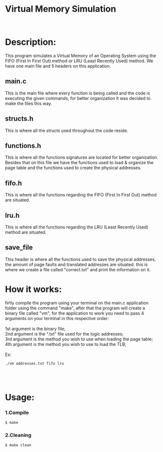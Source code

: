 # Virtual Memory Simulation
<br>

# Description:
This program simulates a Virtual Memory of an Operating System using the FIFO (First In First Out) method or LRU (Least Recently Used) method. We have one main file and 5 headers on this application.
<br>

## main.c
This is the main file where every function is being called and the code is executing the given commands, for better organization it was decided to make the files this way.
<br>

## structs.h
This is where all the structs used throughout the code reside.
<br>

## functions.h
This is where all the functions signatures are located for better organization. Besides that on this file we have the functions used to load & organize the page table and the functions used to create the physical addresses.
<br>

## fifo.h
This is where all the functions regarding the FIFO (First In First Out) method are situated.
<br>

## lru.h
This is where all the functions regarding the LRU (Least Recently Used) method are situated.
<br>

## save_file
This header is where all the functions used to save the physical addresses, the amount of page faults and translated addresses are situated. this is where we create a file called "correct.txt" and print the information on it.

# How it works:
firtly compile the program using your terminal on the main.c application folder using the command "make", after that the program will create a binary file called "vm", for the application to work you need to pass 4 arguments on your terminal in this respective order: 
<br>
<br>
1st argument is the binary file;
<br>
2nd argument is the ".txt" file used for the logic addresses;
<br>
3rd argument is the method you  wish to use when loading the page table;
<br>
4th argument is the method you wish to use to load the TLB;
<br>
<br>
Ex:
```
./vm addresses.txt fifo lru
```
<br>
<br>

# Usage:

### 1.Compile
``` bash
$ make
```

### 2.Cleaning
``` bash
$ make clean
```